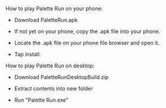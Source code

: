 How to play Palette Run on your phone:

- Download PaletteRun.apk

- If not yet on your phone, copy the .apk file into your phone.

- Locate the .apk file on your phone file browser and open it.

- Tap install.

How to play Palette Run on desktop:

- Download PaletteRunDesktopBuild.zip

- Extract contents into new folder

- Run "Palette Run.exe"